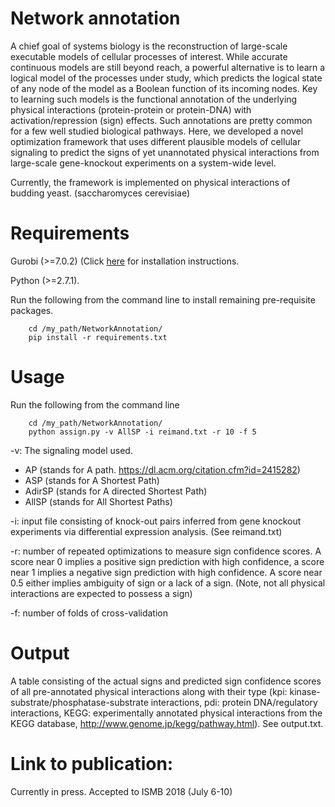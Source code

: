 # Network annotation
A chief goal of systems biology is the reconstruction of large-scale executable models of
cellular processes of interest. While accurate continuous models are still beyond reach, a powerful
alternative is to learn a logical model of the processes under study, which predicts the logical state of
any node of the model as a Boolean function of its incoming nodes. Key to learning such models is the
functional annotation of the underlying physical interactions (protein-protein or protein-DNA) with activation/repression (sign) effects. Such annotations are pretty common for a few well studied biological pathways. Here, we developed a novel optimization framework that uses different plausible models
of cellular signaling to predict the signs of yet unannotated physical interactions from large-scale gene-knockout experiments on a system-wide level. 

Currently, the framework is implemented on physical interactions of budding yeast. (saccharomyces cerevisiae)

# Requirements
Gurobi (>=7.0.2) (Click [here](https://www.gurobi.com/documentation/7.5/quickstart_linux/the_gurobi_python_interfac.html) for installation instructions.

Python (>=2.7.1).

Run the following from the command line to install remaining pre-requisite packages.
```
    cd /my_path/NetworkAnnotation/
    pip install -r requirements.txt
```
# Usage
Run the following from the command line
```
    cd /my_path/NetworkAnnotation/
    python assign.py -v AllSP -i reimand.txt -r 10 -f 5

```

-v: The signaling model used.
- AP (stands for A path. https://dl.acm.org/citation.cfm?id=2415282)
- ASP (stands for A Shortest Path) 
- AdirSP (stands for A directed Shortest Path)
- AllSP (stands for All Shortest Paths)

-i: input file consisting of knock-out pairs inferred from gene knockout experiments via differential expression analysis. (See reimand.txt)

-r: number of repeated optimizations to measure sign confidence scores. A score near 0 implies a positive sign prediction with high confidence, a score near 1 implies a negative sign prediction with high confidence. A score near 0.5 either implies ambiguity of sign or a lack of a sign. (Note, not all physical interactions are expected to possess a sign)

-f: number of folds of cross-validation

# Output
A table consisting of the actual signs and predicted sign confidence scores of all pre-annotated physical interactions along with their type (kpi: kinase-substrate/phosphatase-substrate interactions, pdi: protein DNA/regulatory interactions, KEGG: experimentally annotated physical interactions from the KEGG database, http://www.genome.jp/kegg/pathway.html). See output.txt.

# Link to publication: 
Currently in press. Accepted to ISMB 2018 (July 6-10)
